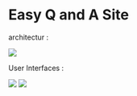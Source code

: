 # Easy Q and A Site 

architectur :

<img src="https://cloud.github.com/downloads/jo32/Easy-Q-and-A-Site/arichitecture.png" />

User Interfaces :

<img src="https://cloud.github.com/downloads/jo32/Easy-Q-and-A-Site/ui1.png" />

<img src="https://cloud.github.com/downloads/jo32/Easy-Q-and-A-Site/ui2.png" />
